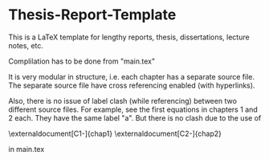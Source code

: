 # Thesis-Report-Template

This is a LaTeX template for lengthy reports, thesis, dissertations, lecture notes, etc. 

Complilation has to be done from "main.tex"

It is very modular in structure, i.e. each chapter has a separate source file. The separate source file have cross referencing enabled (with hyperlinks).

Also, there is no issue of label clash (while referencing) between two different source files. For example, see the first equations in chapters 1 and 2 each. They have the same label "a". But there is no clash due to the use of 

\externaldocument[C1-]{chap1}
\externaldocument[C2-]{chap2}

in main.tex

